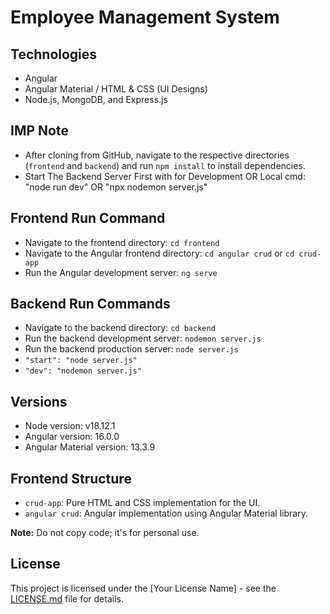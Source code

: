 # Employee Management System

## Technologies
- Angular
- Angular Material / HTML & CSS (UI Designs)
- Node.js, MongoDB, and Express.js

## IMP Note
- After cloning from GitHub, navigate to the respective directories (`frontend` and `backend`) and run `npm install` to install dependencies.
- Start The Backend Server First with for Development OR Local cmd: "node run dev" OR "npx nodemon server.js"

## Frontend Run Command
- Navigate to the frontend directory: `cd frontend`
- Navigate to the Angular frontend directory: `cd angular crud` or `cd crud-app`
- Run the Angular development server: `ng serve`

## Backend Run Commands
- Navigate to the backend directory: `cd backend`
- Run the backend development server: `nodemon server.js`
- Run the backend production server: `node server.js`
- `"start": "node server.js"`
- `"dev": "nodemon server.js"`

## Versions
- Node version: v18.12.1
- Angular version: 16.0.0
- Angular Material version: 13.3.9

## Frontend Structure
- `crud-app`: Pure HTML and CSS implementation for the UI.
- `angular crud`: Angular implementation using Angular Material library.

**Note:** Do not copy code; it's for personal use.

## License
This project is licensed under the [Your License Name] - see the [LICENSE.md](LICENSE.md) file for details.
